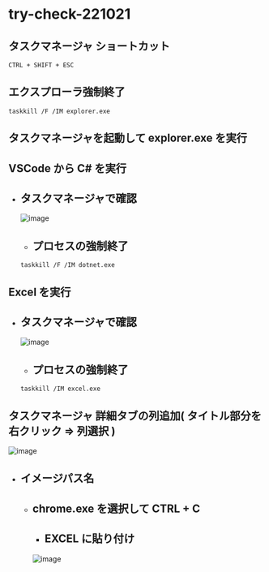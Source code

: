 # try-check-221021

## タスクマネージャ ショートカット
```
CTRL + SHIFT + ESC
```
## エクスプローラ強制終了
```
taskkill /F /IM explorer.exe
```
## タスクマネージャを起動して explorer.exe を実行


## VSCode から C# を実行
- ## タスクマネージャで確認
  ![image](https://user-images.githubusercontent.com/1501327/197073857-34dd8c28-dd4b-4146-adda-124f97e239f7.png)
  - ## プロセスの強制終了
  ```
  taskkill /F /IM dotnet.exe
  ```

## Excel を実行
- ## タスクマネージャで確認
  ![image](https://user-images.githubusercontent.com/1501327/197074048-0952b9bd-1cd3-4c90-91c8-6af9bc0d2f7d.png)
  - ## プロセスの強制終了
  ```
  taskkill /IM excel.exe
  ```

## タスクマネージャ 詳細タブの列追加( タイトル部分を右クリック => 列選択 )
![image](https://user-images.githubusercontent.com/1501327/197074797-7887d7fb-4e8f-43eb-892e-84ce9013be65.png)
- ## イメージパス名
  - ## chrome.exe を選択して CTRL + C
    - ## EXCEL に貼り付け
    ![image](https://user-images.githubusercontent.com/1501327/197075142-bdd695ea-4f33-4b92-90ae-535e817f5c40.png)

